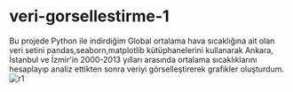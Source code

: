 # veri-gorsellestirme-1
Bu projede Python ile indirdiğim Global ortalama hava sıcaklığına ait olan veri setini pandas,seaborn,matplotlib kütüphanelerini kullanarak Ankara, İstanbul ve İzmir'in 2000-2013 yılları arasında ortalama sıcaklıklarını hesaplayıp analiz ettikten sonra veriyi görselleştirerek grafikler oluşturdum.
![r1](https://github.com/volkancnr/veri-gorsellestirme-1/assets/105588681/21a98450-2205-4775-88b7-a845e3255c1c)
